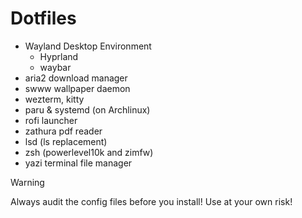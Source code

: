# Dotfiles

* Wayland Desktop Environment
  * Hyprland
  * waybar
* aria2 download manager
* swww wallpaper daemon
* wezterm, kitty
* paru & systemd (on Archlinux)
* rofi launcher
* zathura pdf reader
* lsd (ls replacement)
* zsh (powerlevel10k and zimfw)
* yazi terminal file manager


> [!WARNING]
> Always audit the config files before you install! Use at your own risk!
